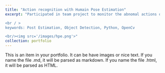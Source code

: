 ```yaml
---
title: "Action recognition with Humain Pose Estimation"
excerpt: "Participated in team project to monitor the abnomal actions on an airport from video surveillance. Used human pose estimation model to detect the human action (e.g., dash, fall down).

<br / >
keywords: Post Estimation, Object Detection, Python, OpenCv

<br/><img src='/images/hpe.png'>"
collection: portfolio
---
```


This is an item in your portfolio. It can be have images or nice text. If you name the file .md, it will be parsed as markdown. If you name the file .html, it will be parsed as HTML.
